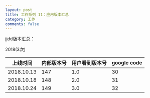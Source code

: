 ```yaml
---
layout: post
title: 工作系列 11：应用版本汇总
category: 工作
comments: false
---
```


jjdd版本汇总：

2018(3次)

上线时间       | 内部版本号   | 用户看到版本号| google code
-----         | -----      | -----       | -----
2018.10.13    | 147        |     1.0     | 30
2018.10.18    | 148        |     2.0     | 31
2018.10.24    | 149        |     3.0     | 32



 
 